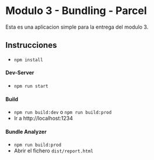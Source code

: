 # Modulo 3 - Bundling - Parcel

Esta es una aplicacion simple para la entrega del modulo 3.

## Instrucciones

-   `npm install`

#### Dev-Server

-   `npm run start`

#### Build

-   `npm run build:dev` o `npm run build:prod`
-   Ir a http://localhost:1234

#### Bundle Analyzer

-   `npm run build:prod`
-   Abrir el fichero `dist/report.html`
